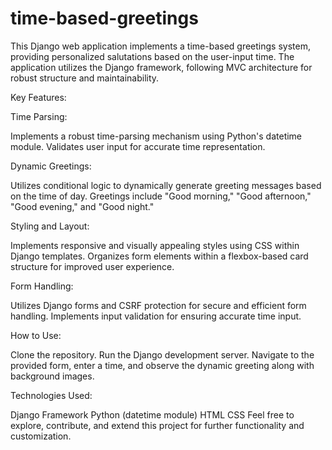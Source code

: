 # time-based-greetings
This Django web application implements a time-based greetings system, providing personalized salutations based on the user-input time. The application utilizes the Django framework, following MVC architecture for robust structure and maintainability.

Key Features:

Time Parsing:

Implements a robust time-parsing mechanism using Python's datetime module.
Validates user input for accurate time representation.

Dynamic Greetings:

Utilizes conditional logic to dynamically generate greeting messages based on the time of day.
Greetings include "Good morning," "Good afternoon," "Good evening," and "Good night."

Styling and Layout:

Implements responsive and visually appealing styles using CSS within Django templates.
Organizes form elements within a flexbox-based card structure for improved user experience.

Form Handling:

Utilizes Django forms and CSRF protection for secure and efficient form handling.
Implements input validation for ensuring accurate time input.

How to Use:

Clone the repository.
Run the Django development server.
Navigate to the provided form, enter a time, and observe the dynamic greeting along with background images.

Technologies Used:

Django Framework
Python (datetime module)
HTML
CSS
Feel free to explore, contribute, and extend this project for further functionality and customization.
